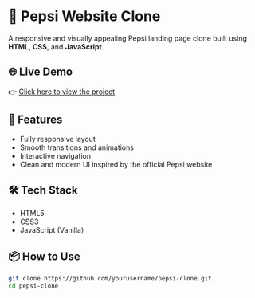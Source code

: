 # 🥤 Pepsi Website Clone

A responsive and visually appealing Pepsi landing page clone built using **HTML**, **CSS**, and **JavaScript**.

## 🌐 Live Demo

👉 [Click here to view the project](https://fluffy-salamander-ada8a9.netlify.app/)

## 🎯 Features

- Fully responsive layout
- Smooth transitions and animations
- Interactive navigation
- Clean and modern UI inspired by the official Pepsi website

## 🛠️ Tech Stack

- HTML5
- CSS3
- JavaScript (Vanilla)


## 📦 How to Use

```bash
git clone https://github.com/yourusername/pepsi-clone.git
cd pepsi-clone
